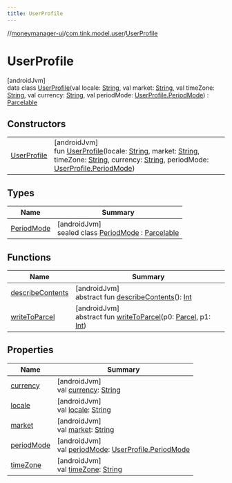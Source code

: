 ```yaml
---
title: UserProfile
---
```

//[moneymanager-ui](../../../index.html)/[com.tink.model.user](../index.html)/[UserProfile](index.html)



# UserProfile



[androidJvm]\
data class [UserProfile](index.html)(val locale: [String](https://kotlinlang.org/api/latest/jvm/stdlib/kotlin/-string/index.html), val market: [String](https://kotlinlang.org/api/latest/jvm/stdlib/kotlin/-string/index.html), val timeZone: [String](https://kotlinlang.org/api/latest/jvm/stdlib/kotlin/-string/index.html), val currency: [String](https://kotlinlang.org/api/latest/jvm/stdlib/kotlin/-string/index.html), val periodMode: [UserProfile.PeriodMode](-period-mode/index.html)) : [Parcelable](https://developer.android.com/reference/kotlin/android/os/Parcelable.html)



## Constructors


| | |
|---|---|
| [UserProfile](-user-profile.html) | [androidJvm]<br>fun [UserProfile](-user-profile.html)(locale: [String](https://kotlinlang.org/api/latest/jvm/stdlib/kotlin/-string/index.html), market: [String](https://kotlinlang.org/api/latest/jvm/stdlib/kotlin/-string/index.html), timeZone: [String](https://kotlinlang.org/api/latest/jvm/stdlib/kotlin/-string/index.html), currency: [String](https://kotlinlang.org/api/latest/jvm/stdlib/kotlin/-string/index.html), periodMode: [UserProfile.PeriodMode](-period-mode/index.html)) |


## Types


| Name | Summary |
|---|---|
| [PeriodMode](-period-mode/index.html) | [androidJvm]<br>sealed class [PeriodMode](-period-mode/index.html) : [Parcelable](https://developer.android.com/reference/kotlin/android/os/Parcelable.html) |


## Functions


| Name | Summary |
|---|---|
| [describeContents](../../com.tink.service.provider/-provider-filter/index.html#-1578325224%2FFunctions%2F1000845458) | [androidJvm]<br>abstract fun [describeContents](../../com.tink.service.provider/-provider-filter/index.html#-1578325224%2FFunctions%2F1000845458)(): [Int](https://kotlinlang.org/api/latest/jvm/stdlib/kotlin/-int/index.html) |
| [writeToParcel](../../com.tink.service.provider/-provider-filter/index.html#-1754457655%2FFunctions%2F1000845458) | [androidJvm]<br>abstract fun [writeToParcel](../../com.tink.service.provider/-provider-filter/index.html#-1754457655%2FFunctions%2F1000845458)(p0: [Parcel](https://developer.android.com/reference/kotlin/android/os/Parcel.html), p1: [Int](https://kotlinlang.org/api/latest/jvm/stdlib/kotlin/-int/index.html)) |


## Properties


| Name | Summary |
|---|---|
| [currency](currency.html) | [androidJvm]<br>val [currency](currency.html): [String](https://kotlinlang.org/api/latest/jvm/stdlib/kotlin/-string/index.html) |
| [locale](locale.html) | [androidJvm]<br>val [locale](locale.html): [String](https://kotlinlang.org/api/latest/jvm/stdlib/kotlin/-string/index.html) |
| [market](market.html) | [androidJvm]<br>val [market](market.html): [String](https://kotlinlang.org/api/latest/jvm/stdlib/kotlin/-string/index.html) |
| [periodMode](period-mode.html) | [androidJvm]<br>val [periodMode](period-mode.html): [UserProfile.PeriodMode](-period-mode/index.html) |
| [timeZone](time-zone.html) | [androidJvm]<br>val [timeZone](time-zone.html): [String](https://kotlinlang.org/api/latest/jvm/stdlib/kotlin/-string/index.html) |

